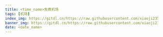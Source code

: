 ```yaml
---
title: <time_name>免费机场
tags: [机场]
index_img: https://gitdl.cn/https://raw.githubusercontent.com/xiaoji235/xiaoji235.github.io/gh-pages/source/v2ray.png
banner_img: https://gitdl.cn/https://raw.githubusercontent.com/xiaoji235/xiaoji235.github.io/gh-pages/source/v2ray.png
date: <date_name>
---
```

